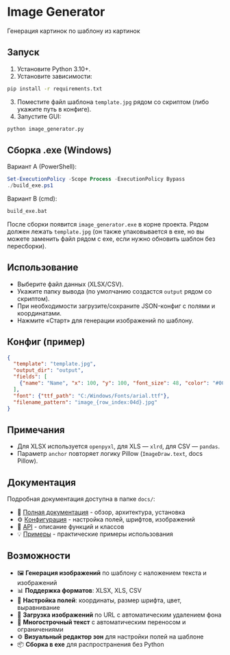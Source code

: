 # Image Generator

Генерация картинок по шаблону из картинок

## Запуск

1. Установите Python 3.10+.
2. Установите зависимости:

```bash
pip install -r requirements.txt
```

3. Поместите файл шаблона `template.jpg` рядом со скриптом (либо укажите путь в конфиге).
4. Запустите GUI:

```bash
python image_generator.py
```

## Сборка .exe (Windows)

Вариант A (PowerShell):

```powershell
Set-ExecutionPolicy -Scope Process -ExecutionPolicy Bypass
./build_exe.ps1
```

Вариант B (cmd):

```bat
build_exe.bat
```

После сборки появится `image_generator.exe` в корне проекта. Рядом должен лежать `template.jpg` (он также упаковывается в exe, но вы можете заменить файл рядом с exe, если нужно обновить шаблон без пересборки).

## Использование

- Выберите файл данных (XLSX/CSV).
- Укажите папку вывода (по умолчанию создастся `output` рядом со скриптом).
- При необходимости загрузите/сохраните JSON-конфиг с полями и координатами.
- Нажмите «Старт» для генерации изображений по шаблону.

## Конфиг (пример)

```json
{
  "template": "template.jpg",
  "output_dir": "output",
  "fields": [
    {"name": "Name", "x": 100, "y": 100, "font_size": 48, "color": "#000000", "anchor": "la"}
  ],
  "font": {"ttf_path": "C:/Windows/Fonts/arial.ttf"},
  "filename_pattern": "image_{row_index:04d}.jpg"
}
```

## Примечания

- Для XLSX используется `openpyxl`, для XLS — `xlrd`, для CSV — `pandas`.
- Параметр `anchor` повторяет логику Pillow (`ImageDraw.text`, docs Pillow).

## Документация

Подробная документация доступна в папке `docs/`:

- 📖 [Полная документация](docs/README.md) - обзор, архитектура, установка
- ⚙️ [Конфигурация](docs/CONFIG.md) - настройка полей, шрифтов, изображений  
- 🔧 [API](docs/API.md) - описание функций и классов
- 💡 [Примеры](docs/EXAMPLES.md) - практические примеры использования

## Возможности

- 🖼️ **Генерация изображений** по шаблону с наложением текста и изображений
- 📊 **Поддержка форматов**: XLSX, XLS, CSV
- 🎨 **Настройка полей**: координаты, размер шрифта, цвет, выравнивание
- 🔗 **Загрузка изображений** по URL с автоматическим удалением фона
- 📝 **Многострочный текст** с автоматическим переносом и ограничениями
- ⚙️ **Визуальный редактор зон** для настройки полей на шаблоне
- 📦 **Сборка в exe** для распространения без Python